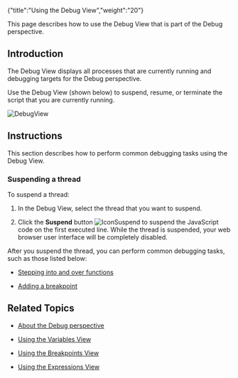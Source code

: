 {"title":"Using the Debug View","weight":"20"}

This page describes how to use the Debug View that is part of the Debug perspective.

## Introduction

The Debug View displays all processes that are currently running and debugging targets for the Debug perspective.

Use the Debug View (shown below) to suspend, resume, or terminate the script that you are currently running.

![DebugView](/Images/appc/download/attachments/30083103/DebugView.png)

## Instructions

This section describes how to perform common debugging tasks using the Debug View.

### Suspending a thread

To suspend a thread:

1. In the Debug View, select the thread that you want to suspend.

2. Click the **Suspend** button ![IconSuspend](/Images/appc/download/attachments/30083103/IconSuspend.png) to suspend the JavaScript code on the first executed line. While the thread is suspended, your web browser user interface will be completely disabled.

After you suspend the thread, you can perform common debugging tasks, such as those listed below:

* [Stepping into and over functions](/docs/appc/Axway_Appcelerator_Studio/Axway_Appcelerator_Studio_Guide/Web_Development/JavaScript_Development/Debugging_JavaScript/Stepping_into_and_over_functions/)

* [Adding a breakpoint](/docs/appc/Axway_Appcelerator_Studio/Axway_Appcelerator_Studio_Guide/Web_Development/JavaScript_Development/Debugging_JavaScript/Adding_a_breakpoint/)

## Related Topics

* [About the Debug perspective](/docs/appc/Axway_Appcelerator_Studio/Axway_Appcelerator_Studio_Guide/Web_Development/JavaScript_Development/Debugging_JavaScript/About_the_Debug_perspective/)

* [Using the Variables View](/docs/appc/Axway_Appcelerator_Studio/Axway_Appcelerator_Studio_Guide/Web_Development/JavaScript_Development/Debugging_JavaScript/About_the_Debug_perspective/Using_the_Variables_View/)

* [Using the Breakpoints View](/docs/appc/Axway_Appcelerator_Studio/Axway_Appcelerator_Studio_Guide/Web_Development/JavaScript_Development/Debugging_JavaScript/About_the_Debug_perspective/Using_the_Breakpoints_View/)

* [Using the Expressions View](/docs/appc/Axway_Appcelerator_Studio/Axway_Appcelerator_Studio_Guide/Web_Development/JavaScript_Development/Debugging_JavaScript/About_the_Debug_perspective/Using_the_Expressions_View/)
